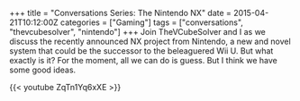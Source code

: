 +++
title = "Conversations Series: The Nintendo NX"
date = 2015-04-21T10:12:00Z
categories = ["Gaming"]
tags = ["conversations", "thevcubesolver", "nintendo"]
+++
Join TheVCubeSolver and I as we discuss the recently announced NX project from Nintendo, a new and novel system that could be the successor to the beleaguered Wii U. But what exactly is it? For the moment, all we can do is guess. But I think we have some good ideas.

{{< youtube ZqTn1Yq6xXE >}}